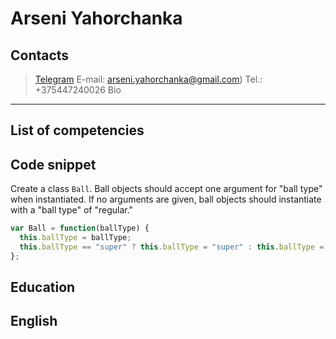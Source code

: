 Arseni Yahorchanka 
==================

Contacts  
--------
>[Telegram](https://t.me/hashlemon)
>E-mail: arseni.yahorchanka@gmail.com)
>Tel.: +375447240026
Bio
---


List of competencies
--------------------


Code snippet
------------
Create a class `Ball`. Ball objects should accept one argument for "ball type" when instantiated.
If no arguments are given, ball objects should instantiate with a "ball type" of "regular."

```javascript
var Ball = function(ballType) {
  this.ballType = ballType;
  this.ballType == "super" ? this.ballType = "super" : this.ballType = "regular"
};
```
Education
---------

English
-------


